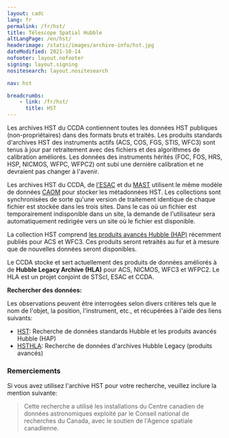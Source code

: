```yaml
---
layout: cadc
lang: fr
permalink: /fr/hst/
title: Télescope Spatial Hubble
altLangPage: /en/hst/
headerimage: /static/images/archive-info/hst.jpg
dateModified: 2021-10-14
nofooter: layout.nofooter
signing: layout.signing
nositesearch: layout.nositesearch

nav: hst

breadcrumbs:
    - link: /fr/hst/
      title: HST
---
```


<p>
Les archives HST du CCDA contiennent toutes les données HST publiques (non-propriétaires) dans des formats bruts et traités.
Les produits standards d'archives HST des instruments actifs (ACS, COS, FGS, STIS, WFC3) sont tenus à jour par retraitement avec des fichiers et des algorithmes de calibration améliorés.
Les données des instruments hérités (FOC, FOS, HRS, HSP, NICMOS, WFPC, WFPC2) ont subi une dernière calibration et ne devraient pas changer à l'avenir.
</p>
<p>

Les archives HST du CCDA, de <a id="ESAC" rel="external" href="https://archives.esac.esa.int/hst/" class="ui-link">l'ESAC</a> et du <a id="MAST" rel="external" href="https://archive.stsci.edu" class="ui-link">MAST</a> utilisent le même modèle de données <a id="CAOM" rel="external" href="https://www.opencadc.org/caom2" class="ui-link">CAOM</a> pour stocker les métadonnées HST. 
Les collections sont synchronisées de sorte qu'une version de traitement identique de chaque fichier est stockée dans les trois sites.
Dans le cas où un fichier est temporairement indisponible dans un site, la demande de l'utilisateur sera automatiquement redirigée vers un site où le fichier est disponible.
</p>
<p>
La collection HST comprend <a id="HAP" rel="external" href="https://archive.stsci.edu/contents/newsletters/december-2020/hap-single-visit-mosaics-now-available" class="ui-link">les produits avancés Hubble (HAP)</a>  récemment publiés pour ACS et WFC3. Ces produits seront retraités au fur et à mesure que de nouvelles données seront disponibles.
</p>
<p>
Le CCDA stocke et sert actuellement des produits de données améliorés à de <b>Hubble Legacy Archive (HLA)</b> pour ACS, NICMOS, WFC3 et WFPC2. Le HLA est un projet conjoint de STScI, ESAC et CCDA.
</p>

<p>
<strong>Rechercher des données: </strong> 
</p>
<p>
  Les observations peuvent être interrogées selon divers critères tels que le nom de l'objet, la position, l'instrument, etc., et récupérées à l'aide des liens suivants:
</p>

<ul>
    <li><a href="/fr/recherche/?collection=HST&amp;noexec=true" class="ui-link">HST</a>: Recherche de données standards Hubble et les produits avancés Hubble (HAP)</li>
    <li><a href="/fr/recherche/?collection=HSTHLA&amp;noexec=true" class="ui-link">HSTHLA</a>: Recherche de données d'archives Hubble Legacy (produits avancés)</li>
</ul>


<div>
<h3>Remerciements</h3><p>
Si vous avez utilisez l'archive HST pour votre recherche, veuillez inclure la mention suivante:</p>

<blockquote>
Cette recherche a utilisé les installations du Centre canadien de données astronomiques exploité par le Conseil national de recherches du Canada, avec le soutien de l'Agence spatiale canadienne.
</blockquote>
